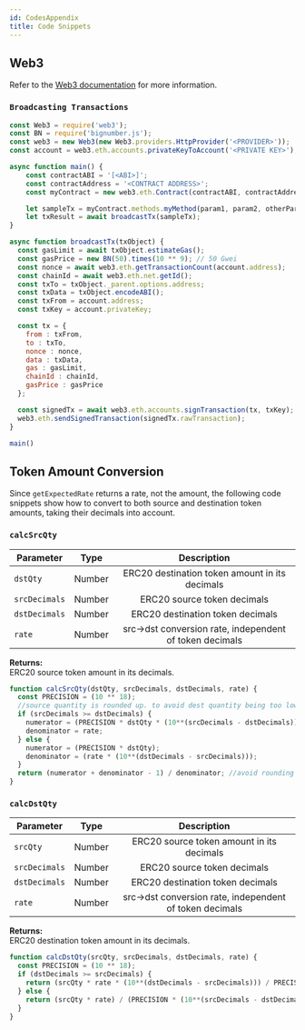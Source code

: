 ```yaml
---
id: CodesAppendix
title: Code Snippets
---
```

## Web3
Refer to the [Web3 documentation](https://web3js.readthedocs.io/en/1.0/web3-eth.html) for more information.

### `Broadcasting Transactions`
```js
const Web3 = require('web3');
const BN = require('bignumber.js');
const web3 = new Web3(new Web3.providers.HttpProvider('<PROVIDER>'));
const account = web3.eth.accounts.privateKeyToAccount('<PRIVATE KEY>');

async function main() {
	const contractABI = '[<ABI>]';
	const contractAddress = '<CONTRACT ADDRESS>';
	const myContract = new web3.eth.Contract(contractABI, contractAddress);

	let sampleTx = myContract.methods.myMethod(param1, param2, otherParams);
	let txResult = await broadcastTx(sampleTx);
}

async function broadcastTx(txObject) {
  const gasLimit = await txObject.estimateGas();
  const gasPrice = new BN(50).times(10 ** 9); // 50 Gwei
  const nonce = await web3.eth.getTransactionCount(account.address);
  const chainId = await web3.eth.net.getId();
  const txTo = txObject._parent.options.address;
  const txData = txObject.encodeABI();
  const txFrom = account.address;
  const txKey = account.privateKey;

  const tx = {
    from : txFrom,
    to : txTo,
    nonce : nonce,
    data : txData,
    gas : gasLimit,
    chainId : chainId,
    gasPrice : gasPrice
  };

  const signedTx = await web3.eth.accounts.signTransaction(tx, txKey);
  web3.eth.sendSignedTransaction(signedTx.rawTransaction);
}

main()
```

## Token Amount Conversion
Since `getExpectedRate` returns a rate, not the amount, the following code snippets show how to convert to both source and destination token amounts, taking their decimals into account.

### `calcSrcQty`
| Parameter           | Type    | Description                                   |
| ------------------- |:-------:|:------------------------------------:|
| `dstQty`     | Number | ERC20 destination token amount in its decimals |
| `srcDecimals`    | Number | ERC20 source token decimals |
| `dstDecimals`  | Number | ERC20 destination token decimals |
| `rate`  | Number | src->dst conversion rate, independent of token decimals |
**Returns:**\
ERC20 source token amount in its decimals.

```js
function calcSrcQty(dstQty, srcDecimals, dstDecimals, rate) {
  const PRECISION = (10 ** 18);
  //source quantity is rounded up. to avoid dest quantity being too low.
  if (srcDecimals >= dstDecimals) {
    numerator = (PRECISION * dstQty * (10**(srcDecimals - dstDecimals)));
    denominator = rate;
  } else {
    numerator = (PRECISION * dstQty);
    denominator = (rate * (10**(dstDecimals - srcDecimals)));
  }
  return (numerator + denominator - 1) / denominator; //avoid rounding down errors
}
```

### `calcDstQty`
| Parameter           | Type    | Description                                   |
| ------------------- |:-------:|:------------------------------------:|
| `srcQty`     | Number | ERC20 source token amount in its decimals |
| `srcDecimals`    | Number | ERC20 source token decimals |
| `dstDecimals`  | Number | ERC20 destination token decimals |
| `rate`  | Number | src->dst conversion rate, independent of token decimals |
**Returns:**\
ERC20 destination token amount in its decimals.

```js
function calcDstQty(srcQty, srcDecimals, dstDecimals, rate) {
  const PRECISION = (10 ** 18);
  if (dstDecimals >= srcDecimals) {
    return (srcQty * rate * (10**(dstDecimals - srcDecimals))) / PRECISION;
  } else {
    return (srcQty * rate) / (PRECISION * (10**(srcDecimals - dstDecimals)));
  }
}
```